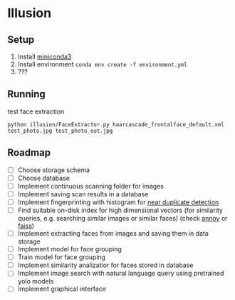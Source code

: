 # Illusion

## Setup

1. Install [miniconda3](https://docs.conda.io/en/latest/miniconda.html)
2. Install environment `conda env create -f environment.yml`
3. ???

## Running 

test face extraction

```
python illusion/FaceExtractor.py haarcascade_frontalface_default.xml test_photo.jpg test_photo_out.jpg
```

## Roadmap
- [ ] Choose storage schema
- [ ] Choose database
- [ ] Implement continuous scanning folder for images
- [ ] Implement saving scan results in a database
- [ ] Implement fingerprinting with histogram for [near duplicate detection](https://stackoverflow.com/questions/11541154/checking-images-for-similarity-with-opencv)
- [ ] Find suitable on-disk index for high dimensional vectors (for similarity queries, e.g. searching similar images or similar faces) (check [annoy](https://github.com/spotify/annoy) or [faiss](https://github.com/facebookresearch/faiss/wiki/Installing-Faiss))
- [ ] Implement extracting faces from images and saving them in data storage
- [ ] Implement model for face grouping
- [ ] Train model for face grouping
- [ ] Implement similarity analizatior for faces stored in database
- [ ] Implement image search with natural language query using pretrained yolo models
- [ ] Implement graphical interface
